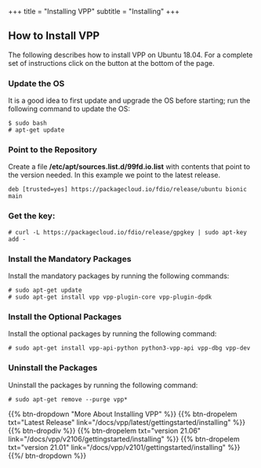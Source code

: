 +++
title = "Installing VPP"
subtitle = "Installing"
+++

## How to Install VPP

The following describes how to install VPP on Ubuntu 18.04. For a complete
set of instructions click on the button at the bottom of the page.

### Update the OS

It is a good idea to first update and upgrade the OS before starting; run the
following command to update the OS:

``` console
$ sudo bash
# apt-get update
```

### Point to the Repository

Create a file **/etc/apt/sources.list.d/99fd.io.list** with contents that point to
the version needed. In this example we point to the latest release.

``` console
deb [trusted=yes] https://packagecloud.io/fdio/release/ubuntu bionic main
```

### Get the key:

``` console
# curl -L https://packagecloud.io/fdio/release/gpgkey | sudo apt-key add -
```

### Install the Mandatory Packages

Install the mandatory packages by running the following commands:

``` console
# sudo apt-get update
# sudo apt-get install vpp vpp-plugin-core vpp-plugin-dpdk
```
  
### Install the Optional Packages

Install the optional packages by running the following command:

``` console
# sudo apt-get install vpp-api-python python3-vpp-api vpp-dbg vpp-dev
```

### Uninstall the Packages

Uninstall the  packages by running the following command:

``` console
# sudo apt-get remove --purge vpp*
```

{{% btn-dropdown "More About Installing VPP" %}}
{{% btn-dropelem txt="Latest Release" link="/docs/vpp/latest/gettingstarted/installing" %}}
{{% btn-dropdiv %}}
{{% btn-dropelem txt="version 21.06" link="/docs/vpp/v2106/gettingstarted/installing" %}}
{{% btn-dropelem txt="version 21.01" link="/docs/vpp/v2101/gettingstarted/installing" %}}
{{%/ btn-dropdown %}}
